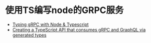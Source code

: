 # 使用TS编写node的GRPC服务


- [Typing gRPC with Node & Typescript](https://tomasalabes.me/blog/nodejs/grpc/typescript/2018/07/07/typing-grpc.html)
- [Creating a TypeScript API that consumes gRPC and GraphQL via generated types](https://medium.com/attest-engineering/fully-typed-typescript-api-consuming-grpc-and-graphql-5d5ae6b33bf1)